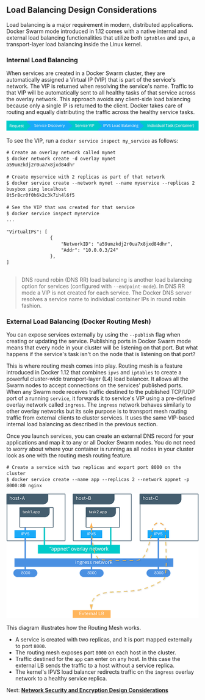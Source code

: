 ## <a name="lb"></a>Load Balancing Design Considerations

Load balancing is a major requirement in modern, distributed applications. Docker Swarm mode introduced in 1.12 comes with a native internal and external load balancing functionalities that utilize both `iptables` and `ipvs`, a transport-layer load balancing inside the Linux kernel.

### Internal Load Balancing
When services are created in a Docker Swarm cluster, they are automatically assigned a Virtual IP (VIP) that is part of the service's network. The VIP is returned when resolving the service's name. Traffic to that VIP will be automatically sent to all healthy tasks of that service across the overlay network. This approach avoids any client-side load balancing because only a single IP is returned to the client. Docker takes care of routing and equally distributing the traffic across the healthy service tasks.


![Internal Load Balancing](./img/ipvs.png)

To see the VIP, run a `docker service inspect my_service` as follows:

```
# Create an overlay network called mynet
$ docker network create -d overlay mynet
a59umzkdj2r0ua7x8jxd84dhr

# Create myservice with 2 replicas as part of that network
$ docker service create --network mynet --name myservice --replicas 2 busybox ping localhost
8t5r8cr0f0h6k2c3k7ih4l6f5

# See the VIP that was created for that service
$ docker service inspect myservice
...

"VirtualIPs": [
                {
                    "NetworkID": "a59umzkdj2r0ua7x8jxd84dhr",
                    "Addr": "10.0.0.3/24"
                },
]
              
``` 

> DNS round robin (DNS RR) load balancing is another load balancing option for services (configured with `--endpoint-mode`). In DNS RR mode a VIP is not created for each service. The Docker DNS server resolves a service name to individual container IPs in round robin fashion.


### External Load Balancing (Docker Routing Mesh) 
You can expose services externally by using the `--publish` flag when creating or updating the service. Publishing ports in Docker Swarm mode means that every node in your cluster will be listening on that port. But what happens if the service's task isn't on the node that is listening on that port?

This is where routing mesh comes into play. Routing mesh is a feature introduced in Docker 1.12 that combines `ipvs` and `iptables` to create a powerful cluster-wide transport-layer (L4) load balancer. It allows all the Swarm nodes to accept connections on the services' published ports. When any Swarm node receives traffic destined to the published TCP/UDP port of a running `service`, it forwards it to service's VIP using a pre-defined overlay network called `ingress`. The `ingress` network behaves similarly to other overlay networks but its sole purpose is to transport mesh routing traffic from external clients to cluster services. It uses the same VIP-based internal load balancing as described in the previous section.

Once you launch services, you can create an external DNS record for your applications and map it to any or all Docker Swarm nodes. You do not need to worry about where your container is running as all nodes in your cluster look as one with the routing mesh routing feature.  

```
# Create a service with two replicas and export port 8000 on the cluster
$ docker service create --name app --replicas 2 --network appnet -p 8000:80 nginx
```


![Routing Mess](./img/routing-mesh.png) 

This diagram illustrates how the Routing Mesh works.

- A service is created with two replicas, and it is port mapped externally to port `8000`.
- The routing mesh exposes port `8000` on each host in the cluster.
- Traffic destined for the `app` can enter on any host. In this case the external LB sends the traffic to a host without a service replica.
- The kernel's IPVS load balancer redirects traffic on the `ingress` overlay network to a healthy service replica.

Next: **[Network Security and Encryption Design Considerations](11-security.md)**

